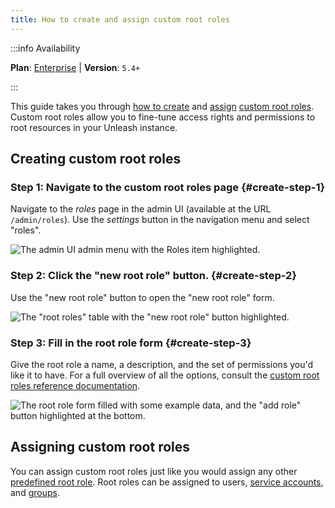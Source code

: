 ```yaml
---
title: How to create and assign custom root roles
---
```


:::info Availability

**Plan**: [Enterprise](https://www.getunleash.io/pricing) | **Version**: `5.4+`

:::


This guide takes you through [how to create](#creating-custom-root-roles "how to create custom root roles") and [assign](#assigning-custom-root-roles "how to assign custom root roles") [custom root roles](../reference/rbac.md#custom-root-roles). Custom root roles allow you to fine-tune access rights and permissions to root resources in your Unleash instance.

## Creating custom root roles

### Step 1: Navigate to the custom root roles page {#create-step-1}

Navigate to the _roles_ page in the admin UI (available at the URL `/admin/roles`). Use the _settings_ button in the navigation menu and select "roles".

![The admin UI admin menu with the Roles item highlighted.](/img/create-crr-step-1.png)

### Step 2: Click the "new root role" button. {#create-step-2}

Use the "new root role" button to open the "new root role" form.

![The "root roles" table with the "new root role" button highlighted.](/img/create-crr-step-2.png)

### Step 3: Fill in the root role form {#create-step-3}

Give the root role a name, a description, and the set of permissions you'd like it to have. For a full overview of all the options, consult the [custom root roles reference documentation](../reference/rbac.md#custom-root-roles).
    
![The root role form filled with some example data, and the "add role" button highlighted at the bottom.](/img/create-crr-step-3.png)

## Assigning custom root roles

You can assign custom root roles just like you would assign any other [predefined root role](../reference/rbac.md#predefined-roles). Root roles can be assigned to users, [service accounts](../reference/service-accounts.md), and [groups](../reference/rbac.md#user-groups).
